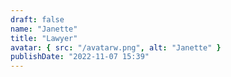 ```yaml
---
draft: false
name: "Janette"
title: "Lawyer"
avatar: { src: "/avatarw.png", alt: "Janette" }
publishDate: "2022-11-07 15:39"
---
```

